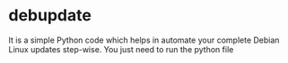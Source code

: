 # debupdate
It is a simple Python code which helps in automate your complete Debian Linux updates step-wise. You just need to run the python file 
